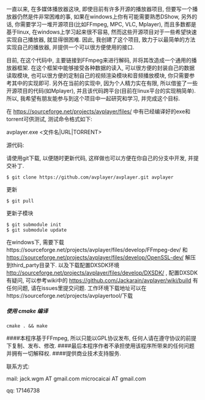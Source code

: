 一直以来, 在多媒体播放器这块, 即使目前有许多开源的播放器项目, 但要写一个播放器仍然是件非常困难的事, 如果在windows上你有可能需要熟悉DShow, 另外的话, 你需要学习一堆开源项目(比如FFmpeg, MPC, VLC, Mplayer), 而且多数都是基于linux, 在windows上学习起来很不容易, 然而这些开源项目对于一些希望快速实现自己播放器, 就显得很困难.
因此, 我创建了这个项目, 致力于以最简单的方法实现自己的播放器, 并提供一个可以很方便使用的接口.

目前, 在这个代码中, 主要链接到FFmpeg来进行解码, 并将其改造成一个通用的播放器框架. 在这个框架中能够接受各种数据的读入, 可以很方便的封装自己的数据读取模块, 也可以很方便的定制自己的视频渲染模块和音频播放模块, 你只需要参考其中的实现即可.
另外在当前的实现中, 因为个人精力实在有限, 所以借鉴了一些开源项目的代码(如Mplayer), 并且该代码跨平台(目前在linux平台的实现稍简单). 所以, 我希望有朋友能参与到这个项目中一起研究和学习, 并完成这个目标.

在 https://sourceforge.net/projects/avplayer/files/ 中有已经编译好的exe和torrent可供测试, 测试命令格式如下:

avplayer.exe <文件名|URL|TORRENT>


源代码:

请使用git下载, 以便随时更新代码, 这样做也可以方便在你自己的分支中开发, 并提交补丁.

	$ git clone https://github.com/avplayer/avplayer.git avplayer

更新

	$ git pull

更新子模块

	$ git submodule init
	$ git submodule update


在windows下, 需要下载https://sourceforge.net/projects/avplayer/files/develop/FFmpeg-dev/ 和 https://sourceforge.net/projects/avplayer/files/develop/OpenSSL-dev/ 解压到third_party目录下.
以及下载配置DXSDK环境 http://sourceforge.net/projects/avplayer/files/develop/DXSDK/ , 配置DXSDK有疑问, 可以参考wiki中的 https://github.com/Jackarain/avplayer/wiki/build 
有任何问题, 请在issues里提交问题.
工作环境下载地址可以在https://sourceforge.net/projects/avplayertool/下载

##### 使用 cmake 编译

	cmake . && make

####本程序基于FFmpeg, 所以只能以GPL协议发布, 任何人请在遵守协议的前提下复制、发布、修改.
####最后本程序作者不承担使用该程序所带来的任何问题并拥有一切解释权.
####提供商业技术支持服务.



联系方式:

mail: jack.wgm AT gmail.com microcaicai AT gmail.com

qq: 17146738


